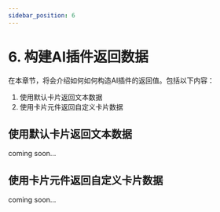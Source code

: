 ```yaml
---
sidebar_position: 6
---
```


# 6. 构建AI插件返回数据
在本章节，将会介绍如何如何构造AI插件的返回值。包括以下内容：
1. 使用默认卡片返回文本数据
2. 使用卡片元件返回自定义卡片数据

## 使用默认卡片返回文本数据

coming soon...

## 使用卡片元件返回自定义卡片数据

coming soon...